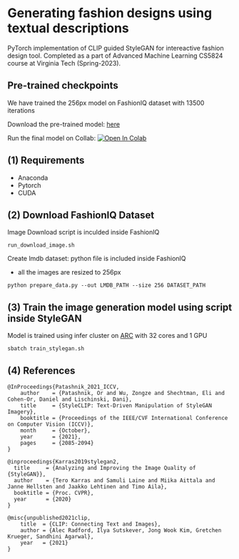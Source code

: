 # Generating fashion designs using textual descriptions 

PyTorch implementation of CLIP guided StyleGAN for intereactive fashion design tool. 
Completed as a part of Advanced Machine Learning CS5824 course at Virginia Tech (Spring-2023).

## Pre-trained checkpoints
We have trained the 256px model on FashionIQ dataset with 13500 iterations

Download the pre-trained model: [here](https://drive.google.com/drive/folders/1iczBUx23GC2-ZQ27nd_jJhnZOL00aGF2?usp=share_link)

Run the final model on Collab: [![Open In Colab](https://colab.research.google.com/assets/colab-badge.svg)](https://colab.research.google.com/drive/1tvbPwxB1VnHlMlpUsNBqvkGKkfY08Eti?usp=sharing)

## (1) Requirements
 - Anaconda
 - Pytorch
 - CUDA

## (2) Download FashionIQ Dataset
Image Download script is inculded inside FashionIQ
``` 
run_download_image.sh
```
Create lmdb dataset: python file is included inside FashionIQ
+ all the images are resized to 256px
```
python prepare_data.py --out LMDB_PATH --size 256 DATASET_PATH
```
## (3) Train the image generation model using script inside StyleGAN
Model is trained using infer cluster on [ARC](https://arc.vt.edu/) with 32 cores and 1 GPU
```
sbatch train_stylegan.sh
```

## (4) References
```
@InProceedings{Patashnik_2021_ICCV,
    author    = {Patashnik, Or and Wu, Zongze and Shechtman, Eli and Cohen-Or, Daniel and Lischinski, Dani},
    title     = {StyleCLIP: Text-Driven Manipulation of StyleGAN Imagery},
    booktitle = {Proceedings of the IEEE/CVF International Conference on Computer Vision (ICCV)},
    month     = {October},
    year      = {2021},
    pages     = {2085-2094}
}
```
```
@inproceedings{Karras2019stylegan2,
  title     = {Analyzing and Improving the Image Quality of {StyleGAN}},
  author    = {Tero Karras and Samuli Laine and Miika Aittala and Janne Hellsten and Jaakko Lehtinen and Timo Aila},
  booktitle = {Proc. CVPR},
  year      = {2020}
}
```
```
@misc{unpublished2021clip,
    title  = {CLIP: Connecting Text and Images},
    author = {Alec Radford, Ilya Sutskever, Jong Wook Kim, Gretchen Krueger, Sandhini Agarwal},
    year   = {2021}
}
```

